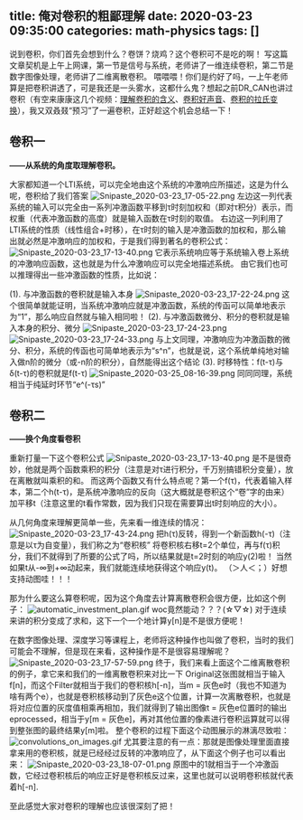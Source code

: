 title: 俺对卷积的粗鄙理解
date: 2020-03-23 09:35:00
categories: math-physics
tags: []
---
说到卷积，你们首先会想到什么？卷饼？烧鸡？这个卷积可不是吃的啊！
写这篇文章契机是上午上网课，第一节是信号与系统，老师讲了一维连续卷积，第二节是数字图像处理，老师讲了二维离散卷积。
喂喂喂！你们是约好了吗，一上午老师算是把卷积讲透了，可是我还是一头雾水，这都什么鬼？想起之前DR_CAN也讲过卷积（有空来康康这几个视频：[理解卷积的含义][1]、[卷积好声音][2]、[卷积的拉氏变换][3]），我又双叒叕“预习”了一遍卷积，正好趁这个机会总结一下！

## 卷积一 ##
**——从系统的角度取理解卷积。**

大家都知道一个LTI系统，可以完全地由这个系统的冲激响应所描述，这是为什么呢，卷积给了我们答案
![Snipaste_2020-03-23_17-05-22.png][4]
左边这一列代表系统的输入可以完全由一系列冲激函数平移到τ时刻加权和（即对τ积分）表示，而权重（代表冲激函数的高度）就是输入函数在τ时刻的取值。
右边这一列利用了LTI系统的性质（线性组合+时移），在τ时刻的输入是冲激函数的加权和，那么输出就必然是冲激响应的加权和，于是我们得到著名的卷积公式：
![Snipaste_2020-03-23_17-13-40.png][5]
它表示系统响应等于系统输入卷上系统的冲激响应函数，这也就是为什么冲激响应可以完全地描述系统。
由它我们也可以推理得出一些冲激函数的性质，比如说：

 (1). 与冲激函数的卷积就是输入本身
![Snipaste_2020-03-23_17-22-24.png][6]
这个很简单就能证明，当系统冲激响应就是冲激函数，系统的传函可以简单地表示为“1”，那么响应自然就与输入相同啦！
 (2). 与冲激函数微分、积分的卷积就是输入本身的积分、微分
![Snipaste_2020-03-23_17-24-23.png][7]
![Snipaste_2020-03-23_17-24-33.png][8]
与上文同理，冲激响应为冲激函数的微分、积分，系统的传函也可简单地表示为“s^n”，也就是说，这个系统单纯地对输入做n阶的微分（或-n阶的积分），自然能得出这个结论
 (3). 时移特性：f(t-τ)与δ(t-τ)的卷积就是f(t-τ)
![Snipaste_2020-03-25_08-16-39.png][9]
同同同理，系统相当于纯延时环节“e^(-τs)”

## 卷积二 ##
**——换个角度看卷积**

重新打量一下这个卷积公式
![Snipaste_2020-03-23_17-13-40.png][10]
是不是很奇妙，他就是两个函数乘积的积分（注意是对τ进行积分，千万别搞错积分变量），放在离散就叫乘积的和。
而这两个函数又有什么特点呢？第一个f(τ)，代表着输入样本，第二个h(t-τ)，是系统冲激响应的反向（这大概就是卷积这个“卷”字的由来）加平移t（注意这里的t看作常数，因为我们只现在需要算出t时刻响应的大小）。

从几何角度来理解更简单一些，先来看一维连续的情况：
![Snipaste_2020-03-23_17-43-24.png][11]
把h(τ)反转，得到一个新函数h(-τ)（注意是以τ为自变量），我们称之为“卷积核”
将卷积核右移t=2个单位，再与f(τ)积分，我们不就得到了所要的公式了吗，所以结果就是t=2时刻的响应y(2)啦！
当然如果t从-∞到+∞动起来，我们就能连续地获得这个响应y(t)。
（＞人＜；）好想支持动图哇！！！

那为什么要这么算卷积呢，因为这个角度去计算离散卷积会很方便，比如这个例子：
![automatic_investment_plan.gif][12]
woc竟然能动？？？(☆▽☆)
对于连续来讲的积分变成了求和，这下一个一个地计算y[n]是不是很方便呢！

在数字图像处理、深度学习等课程上，老师将这种操作也叫做了卷积，当时的我们可能会不理解，但是现在来看，这种操作是不是很容易理解呢？
![Snipaste_2020-03-23_17-57-59.png][13]
终于，我们来看上面这个二维离散卷积的例子，拿它来和我们的一维离散卷积来对比一下
Original这张图就相当于输入f[n]，而这个Filter就相当于我们的卷积核h[-n]，当m = 灰色e时（我也不知道为啥有两个e），也就是卷积核移动到了灰色e这个位置，计算一次离散卷积，也就是将对应位置的灰度值相乘再相加，我们就得到了输出图像t = 灰色e位置时的输出eprocessed，相当于y[m = 灰色e]，再对其他位置的像素进行卷积运算就可以得到整张图的最终结果y[m]啦。
整个卷积的过程下面这个动图展示的淋漓尽致啦：
![convolutions_on_images.gif][14]
尤其要注意的有一点：那就是图像处理里面直接拿来用的卷积核，就是已经经过反转的冲激响应了，从下面这个例子也可以看出来：
![Snipaste_2020-03-23_18-07-01.png][15]
原图中的1就相当于一个冲激函数，它经过卷积核后的响应正好是卷积核反过来，这里也就可以说明卷积核就代表着h[-n].

至此感觉大家对卷积的理解也应该很深刻了把！


  [1]: https://www.bilibili.com/video/BV1cs411W74f
  [2]: https://www.bilibili.com/video/BV1vE411h7W2
  [3]: https://www.bilibili.com/video/BV1fs411p7zD
  [4]: http://www.starydy.xyz/usr/uploads/2020/03/2487254389.png
  [5]: http://www.starydy.xyz/usr/uploads/2020/03/3384316763.png
  [6]: http://www.starydy.xyz/usr/uploads/2020/03/3781678227.png
  [7]: http://www.starydy.xyz/usr/uploads/2020/03/1392671162.png
  [8]: http://www.starydy.xyz/usr/uploads/2020/03/1451641391.png
  [9]: http://www.starydy.xyz/usr/uploads/2020/03/2566011118.png
  [10]: http://www.starydy.xyz/usr/uploads/2020/03/3384316763.png
  [11]: http://www.starydy.xyz/usr/uploads/2020/03/1666061624.png
  [12]: http://www.starydy.xyz/usr/uploads/2020/03/2875168475.gif
  [13]: http://www.starydy.xyz/usr/uploads/2020/03/417397721.png
  [14]: http://www.starydy.xyz/usr/uploads/2020/03/2715500984.gif
  [15]: http://www.starydy.xyz/usr/uploads/2020/03/2861910617.png